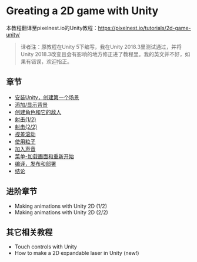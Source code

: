 # Greating a 2D game with Unity

本教程翻译至pixelnest.io的Unity教程：https://pixelnest.io/tutorials/2d-game-unity/

> 译者注：原教程在Unity 5下编写，我在Unity 2018.3里测试通过，并将Unity 2018.3改变且会有影响的地方修正进了教程里。我的英文并不好，如果有错误，欢迎指正。

## 章节

- [安装Unity，创建第一个场景](https://github.com/yuiitsu/Article/blob/master/Unity-Tutorials/2d-game-unity/03.Install%20Unity%20and%20create%20your%20first%20scene.md)
- [添加/显示背景](https://github.com/yuiitsu/Article/blob/master/Unity-Tutorials/2d-game-unity/04.Adding%20and%20displaying%20a%20background.md)
- [创建角色和它的敌人](https://github.com/yuiitsu/Article/blob/master/Unity-Tutorials/2d-game-unity/05.Create%20a%20player%20and%20its%20enemies.md)
- [射击(1/2)](https://github.com/yuiitsu/Article/blob/master/Unity-Tutorials/2d-game-unity/06.shooting(1.2).md)
- [射击(2/2)](https://github.com/yuiitsu/Article/blob/master/Unity-Tutorials/2d-game-unity/07.shooting(2.2).md)
- [视差滚动](https://github.com/yuiitsu/Article/blob/master/Unity-Tutorials/2d-game-unity/08.Parallax%20scrolling.md)
- [使用粒子](https://github.com/yuiitsu/Article/blob/master/Unity-Tutorials/2d-game-unity/09.Playing%20with%20particles.md)
- [加入声音](https://github.com/yuiitsu/Article/blob/master/Unity-Tutorials/2d-game-unity/10.Making%20some%20noises%20on%20music.md)
- [菜单-加载画面和重新开始](https://github.com/yuiitsu/Article/blob/master/Unity-Tutorials/2d-game-unity/11.Menus%20-%20loading%20and%20restartig%20the%20game.md)
- [编译，发布和部署](https://github.com/yuiitsu/Article/blob/master/Unity-Tutorials/2d-game-unity/12.Build%2C%20release%20and%20deploy.md)
- [结论](https://github.com/yuiitsu/Article/blob/master/Unity-Tutorials/2d-game-unity/13.Conclusion.md)

## 进阶章节

- Making animations with Unity 2D (1/2)
- Making animations with Unity 2D (2/2)

## 其它相关教程

- Touch controls with Unity
- How to make a 2D expandable laser in Unity (new!)